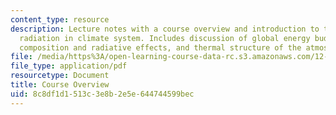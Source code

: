 ```yaml
---
content_type: resource
description: Lecture notes with a course overview and introduction to the role of
  radiation in climate system. Includes discussion of global energy budget, chemical
  composition and radiative effects, and thermal structure of the atmosphere.
file: /media/https%3A/open-learning-course-data-rc.s3.amazonaws.com/12-815-atmospheric-radiation-fall-2008/8c8df1d1513c3e8b2e5e644744599bec_overview.pdf
file_type: application/pdf
resourcetype: Document
title: Course Overview
uid: 8c8df1d1-513c-3e8b-2e5e-644744599bec
---
```

